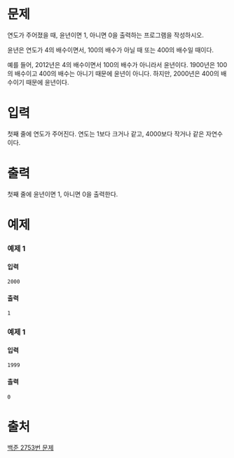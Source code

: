# 문제
연도가 주어졌을 때, 윤년이면 1, 아니면 0을 출력하는 프로그램을 작성하시오.

윤년은 연도가 4의 배수이면서, 100의 배수가 아닐 때 또는 400의 배수일 때이다.

예를 들어, 2012년은 4의 배수이면서 100의 배수가 아니라서 윤년이다. 1900년은 100의 배수이고 400의 배수는 아니기 때문에 윤년이 아니다. 하지만, 2000년은 400의 배수이기 때문에 윤년이다.

# 입력
첫째 줄에 연도가 주어진다. 연도는 1보다 크거나 같고, 4000보다 작거나 같은 자연수이다.

# 출력
첫째 줄에 윤년이면 1, 아니면 0을 출력한다.

# 예제
### 예제 1
#### 입력
```
2000
```
#### 출력
```
1
```
### 예제 1
#### 입력
```
1999
```
#### 출력
```
0
```

# 출처
[백준 2753번 문제](https://www.acmicpc.net/problem/2753)